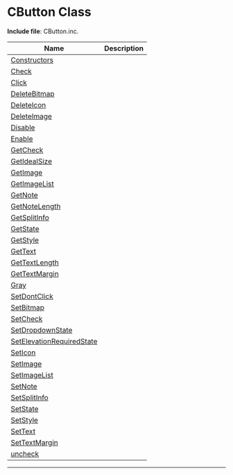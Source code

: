 # CButton Class



**Include file**: CButton.inc.

| Name       | Description |
| ---------- | ----------- |
| [Constructors](#constructors) |  |
| [Check](#check) |  |
| [Click](#click) |  |
| [DeleteBitmap](#deletebitmap) |  |
| [DeleteIcon](#deleteicon) |  |
| [DeleteImage](#deleteimage) |  |
| [Disable](#disable) |  |
| [Enable](#enable) |  |
| [GetCheck](#getcheck) |  |
| [GetIdealSize](#getidealsize) |  |
| [GetImage](#getimage) |  |
| [GetImageList](#getimagelist) |  |
| [GetNote](#getnote) |  |
| [GetNoteLength](#getnotelength) |  |
| [GetSplitInfo](#getsplitinfo) |  |
| [GetState](#getstate) |  |
| [GetStyle](#getstyle) |  |
| [GetText](#gettext) |  |
| [GetTextLength](#gettextlength) |  |
| [GetTextMargin](#gettextmargin) |  |
| [Gray](#gray) |  |
| [SetDontClick](#setdontclick) |  |
| [SetBitmap](#setbitmap) |  |
| [SetCheck](#setcheck) |  |
| [SetDropdownState](#setdropdownstate) |  |
| [SetElevationRequiredState](#setelevationrequiredstate) |  |
| [SetIcon](#seticon) |  |
| [SetImage](#setimage) |  |
| [SetImageList](#setimagelist) |  |
| [SetNote](#setnote) |  |
| [SetSplitInfo](#setsplitinfo) |  |
| [SetState](#setstate) |  |
| [SetStyle](#setstyle) |  |
| [SetText](#settext) |  |
| [SetTextMargin](#settextmargin) |  |
| [uncheck](#uncheck) |  |

---
